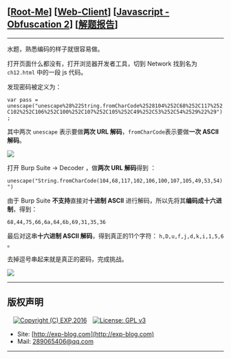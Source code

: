 ## [[Root-Me](https://www.root-me.org/)] [[Web-Client](https://www.root-me.org/en/Challenges/Web-Client/)] [[Javascript - Obfuscation 2](https://www.root-me.org/en/Challenges/Web-Client/Javascript-Obfuscation-2)] [[解题报告](http://exp-blog.com/2019/01/13/pid-2911/)]

------

水题，熟悉编码的样子就很容易做。

打开页面什么都没有，打开浏览器开发者工具，切到 Network 找到名为 `ch12.html` 中的一段 js 代码。

发现密码被定义为：

`var pass = unescape("unescape%28%22String.fromCharCode%2528104%252C68%252C117%252C102%252C106%252C100%252C107%252C105%252C49%252C53%252C54%2529%22%29");`

其中两次 `unescape` 表示要做**两次 URL 解码**，`fromCharCode`表示要做**一次 ASCII 解码**。

![](https://github.com/lyy289065406/CTF-Solving-Reports/blob/master/rootme/Web-Client/%5B06%5D%20%5B10P%5D%20Javascript%20-%20Obfuscation%202/imgs/01.png)

打开 Burp Suite -> Decoder ，做**两次 URL 解码**得到 ：

`unescape("String.fromCharCode(104,68,117,102,106,100,107,105,49,53,54)")`

由于 Burp Suite **不支持**直接对**十进制 ASCII** 进行解码，所以先将其**编码成十六进制**，得到：

`68,44,75,66,6a,64,6b,69,31,35,36` 

最后对这串**十六进制 ASCII 解码**，得到真正的11个字符： `h,D,u,f,j,d,k,i,1,5,6` 。

去掉逗号串起来就是真正的密码，完成挑战。

![](https://github.com/lyy289065406/CTF-Solving-Reports/blob/master/rootme/Web-Client/%5B06%5D%20%5B10P%5D%20Javascript%20-%20Obfuscation%202/imgs/02.png)

------

## 版权声明

　[![Copyright (C) EXP,2016](https://img.shields.io/badge/Copyright%20(C)-EXP%202016-blue.svg)](http://exp-blog.com)　[![License: GPL v3](https://img.shields.io/badge/License-GPL%20v3-blue.svg)](https://www.gnu.org/licenses/gpl-3.0)
  

- Site: [http://exp-blog.com](http://exp-blog.com) 
- Mail: <a href="mailto:289065406@qq.com?subject=[EXP's Github]%20Your%20Question%20（请写下您的疑问）&amp;body=What%20can%20I%20help%20you?%20（需要我提供什么帮助吗？）">289065406@qq.com</a>


------
